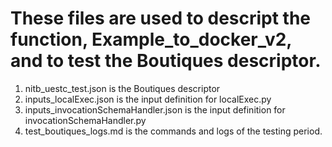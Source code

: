# These files are used to descript the function, Example_to_docker_v2, and to test the Boutiques descriptor.
 1. nitb_uestc_test.json is the Boutiques descriptor
 2. inputs_localExec.json is the input definition for localExec.py
 3. inputs_invocationSchemaHandler.json is the input definition for invocationSchemaHandler.py
 4. test_boutiques_logs.md is the commands and logs of the testing period.
 
